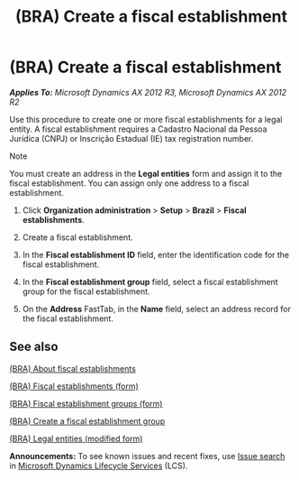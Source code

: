 ﻿---
title: (BRA) Create a fiscal establishment
TOCTitle: (BRA) Create a fiscal establishment
ms:assetid: edce6412-e7ab-4214-8a27-4208ce18e1f1
ms:mtpsurl: https://technet.microsoft.com/en-us/library/JJ923400(v=AX.60)
ms:contentKeyID: 52075285
ms.date: 04/18/2014
mtps_version: v=AX.60
f1_keywords:
- BRA
- brazil
- fiscal establishment
---

# (BRA) Create a fiscal establishment 


_**Applies To:** Microsoft Dynamics AX 2012 R3, Microsoft Dynamics AX 2012 R2_

Use this procedure to create one or more fiscal establishments for a legal entity. A fiscal establishment requires a Cadastro Nacional da Pessoa Jurídica (CNPJ) or Inscrição Estadual (IE) tax registration number.


> [!NOTE]
> <P>You must create an address in the <STRONG>Legal entities</STRONG> form and assign it to the fiscal establishment. You can assign only one address to a fiscal establishment.</P>



1.  Click **Organization administration** \> **Setup** \> **Brazil** \> **Fiscal establishments**.

2.  Create a fiscal establishment.

3.  In the **Fiscal establishment ID** field, enter the identification code for the fiscal establishment.

4.  In the **Fiscal establishment group** field, select a fiscal establishment group for the fiscal establishment.

5.  On the **Address** FastTab, in the **Name** field, select an address record for the fiscal establishment.

## See also

[(BRA) About fiscal establishments](bra-about-fiscal-establishments.md)

[(BRA) Fiscal establishments (form)](https://technet.microsoft.com/en-us/library/jj933531\(v=ax.60\))

[(BRA) Fiscal establishment groups (form)](https://technet.microsoft.com/en-us/library/jj923398\(v=ax.60\))

[(BRA) Create a fiscal establishment group](bra-create-a-fiscal-establishment-group.md)

[(BRA) Legal entities (modified form)](https://technet.microsoft.com/en-us/library/jj710585\(v=ax.60\))

  
**Announcements:** To see known issues and recent fixes, use [Issue search](http://go.microsoft.com/fwlink/?linkid=389258) in [Microsoft Dynamics Lifecycle Services](http://go.microsoft.com/fwlink/?linkid=306505) (LCS).

